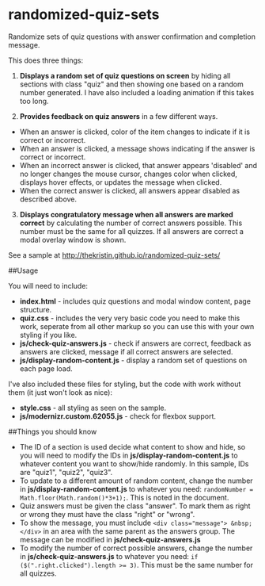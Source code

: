 # randomized-quiz-sets
Randomize sets of quiz questions with answer confirmation and completion message.

This does three things:

1. **Displays a random set of quiz questions on screen** by hiding all sections with class "quiz" and then showing one based on a random number generated.  I have also included a loading animation if this takes too long.

2. **Provides feedback on quiz answers** in a few different ways.
  - When an answer is clicked, color of the item changes to indicate if it is correct or incorrect.
  - When an answer is clicked, a message shows indicating if the answer is correct or incorrect.
  - When an incorrect answer is clicked, that answer appears 'disabled' and no longer changes the mouse cursor, changes color when clicked, displays hover effects, or updates the message when clicked.
  - When the correct answer is clicked, all answers appear disabled as described above.

3. **Displays congratulatory message when all answers are marked correct** by calculating the number of correct answers possible.  This number must be the same for all quizzes.  If all answers are correct a modal overlay window is shown.

See a sample at http://thekristin.github.io/randomized-quiz-sets/

##Usage

You will need to include:

- **index.html** - includes quiz questions and modal window content, page structure.
- **quiz.css** - includes the very very basic code you need to make this work, seperate from all other markup so you can use this with your own styling if you like.
- **js/check-quiz-answers.js** - check if answers are correct, feedback as answers are clicked, message if all correct answers are selected.
- **js/display-random-content.js** - display a random set of questions on each page load.

I've also included these files for styling, but the code with work without them (it just won't look as nice):

- **style.css** - all styling as seen on the sample.
- **js/modernizr.custom.62055.js** - check for flexbox support.

##Things you should know
- The ID of a section is used decide what content to show and hide, so you will need to modify the IDs in **js/display-random-content.js** to whatever content you want to show/hide randomly.  In this sample, IDs are "quiz1", "quiz2", "quiz3".
- To update to a different amount of random content, change the number in **js/display-random-content.js** to whatever you need: `randomNumber = Math.floor(Math.random()*3+1);`.  This is noted in the document.
- Quiz answers must be given the class "answer".  To mark them as right or wrong they must have the class "right" or "wrong".
- To show the message, you must include `<div class="message"> &nbsp; </div>` in an area with the same parent as the answers group.  The message can be modified in **js/check-quiz-answers.js**
- To modify the number of correct possible answers, change the number in **js/check-quiz-answers.js** to whatever you need: `if ($(".right.clicked").length >= 3)`.  This must be the same number for all quizzes.
